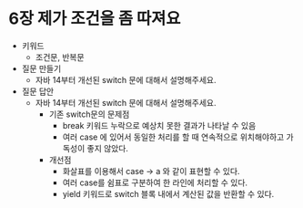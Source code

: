 # 6장 제가 조건을 좀 따져요

- 키워드
    - 조건문, 반복문
- 질문 만들기
    - 자바 14부터 개선된 switch 문에 대해서 설명해주세요.
- 질문 답안
    - 자바 14부터 개선된 switch 문에 대해서 설명해주세요.
        - 기존 switch문의 문제점
            - break 키워드 누락으로 예상치 못한 결과가 나타날 수 있음
            - 여러 case 에 있어서 동일한 처리를 할 때 연속적으로 위치해야하고 가독성이 좋지 않았다.
        - 개선점
            - 화살표를 이용해서 case → a 와 같이 표현할 수 있다.
            - 여러 case를 쉼표로 구분하여 한 라인에 처리할 수 있다.
            - yield 키워드로 switch 블록 내에서 계산된 값을 반환할 수 있다.